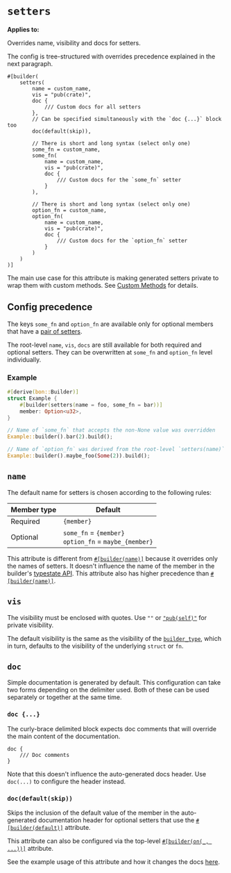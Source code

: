 # `setters`

**Applies to:** <Badge type="warning" text="struct fields"/> <Badge type="warning" text="function arguments"/> <Badge type="warning" text="method arguments"/>

Overrides name, visibility and docs for setters.

The config is tree-structured with overrides precedence explained in the next paragraph.

```attr
#[builder(
    setters(
        name = custom_name,
        vis = "pub(crate)",
        doc {
            /// Custom docs for all setters
        },
        // Can be specified simultaneously with the `doc {...}` block too
        doc(default(skip)),

        // There is short and long syntax (select only one)
        some_fn = custom_name,
        some_fn(
            name = custom_name,
            vis = "pub(crate)",
            doc {
                /// Custom docs for the `some_fn` setter
            }
        ),

        // There is short and long syntax (select only one)
        option_fn = custom_name,
        option_fn(
            name = custom_name,
            vis = "pub(crate)",
            doc {
                /// Custom docs for the `option_fn` setter
            }
        )
    )
)]
```

The main use case for this attribute is making generated setters private to wrap them with custom methods. See [Custom Methods](../../../guide/typestate-api/custom-methods) for details.

## Config precedence

The keys `some_fn` and `option_fn` are available only for optional members that have a [pair of setters](../../../guide/basics/optional-members#setters-pair).

The root-level `name`, `vis`, `docs` are still available for both required and optional setters. They can be overwritten at `some_fn` and `option_fn` level individually.

### Example

```rust
#[derive(bon::Builder)]
struct Example {
    #[builder(setters(name = foo, some_fn = bar))]
    member: Option<u32>,
}

// Name of `some_fn` that accepts the non-None value was overridden
Example::builder().bar(2).build();

// Name of `option_fn` was derived from the root-level `setters(name)`
Example::builder().maybe_foo(Some(2)).build();
```

## `name`

The default name for setters is chosen according to the following rules:

| Member type | Default                                                   |
| ----------- | --------------------------------------------------------- |
| Required    | `{member}`                                                |
| Optional    | `some_fn` = `{member}`<br/>`option_fn` = `maybe_{member}` |

This attribute is different from [`#[builder(name)]`](./name) because it overrides only the names of setters. It doesn't influence the name of the member in the builder's [typestate API](../../../guide/typestate-api). This attribute also has higher precedence than [`#[builder(name)]`](./name).

## `vis`

The visibility must be enclosed with quotes. Use `""` or [`"pub(self)"`](https://doc.rust-lang.org/reference/visibility-and-privacy.html#pubin-path-pubcrate-pubsuper-and-pubself) for private visibility.

The default visibility is the same as the visibility of the [`builder_type`](../top-level/builder_type#vis), which in turn, defaults to the visibility of the underlying `struct` or `fn`.

## `doc`

Simple documentation is generated by default. This configuration can take two forms depending on the delimiter used. Both of these can be used separately or together at the same time.

### `doc {...}`

The curly-brace delimited block expects doc comments that will override the main content of the documentation.

```attr
doc {
    /// Doc comments
}
```

Note that this doesn't influence the auto-generated docs header. Use `doc(...)` to configure the header instead.

### `doc(default(skip))`

Skips the inclusion of the default value of the member in the auto-generated documentation header for optional setters that use the [`#[builder(default)]`](./default#generated-docs) attribute.

This attribute can also be configured via the top-level [`#[builder(on(_, ...))]`](../top-level/on#attributes) attribute.

See the example usage of this attribute and how it changes the docs [here](https://docs.rs/bon-sandbox/latest/bon_sandbox/attr_setters_doc_default_skip/index.html).
